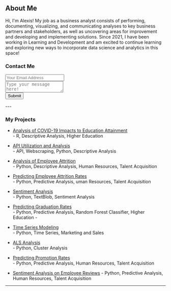 ## About Me

Hi, I'm Alexis! My job as a business analyst consists of performing, documenting, visualizing, and communicating analyses to key business partners and stakeholders, as well as uncovering areas for improvement and developing and implementing solutions. Since 2021, I have been working in Learning and Development and am excited to continue learning and exploring new ways to incorporate data science and analytics in this space!

### Contact Me

<div id="contact">
        <div id="contact-form">
                <form action="https://formspree.io/xpzebbpr" method="POST">
                <input type="hidden" name="_subject" value="Contact Me" />
                <input type="email" name="_replyto" placeholder="Your Email Address" required><br>
                <textarea name="message" placeholder="Type your message here!" required></textarea><br>
                <button type="submit">Submit</button>
            </form>
        </div>
    </div>
---

### My Projects

- [Analysis of COVID-19 Impacts to Education Attainment](http://example.com/)<br>
        - R, Descriptive Analysis, Higher Education
 
- [API Utilization and Analysis](http://example.com/)<br>
        - API, Webscraping, Python, Descriptive Analysis
   
- [Analysis of Employee Attrition](http://example.com/)<br>
        - Python, Descriptive Analysis, Human Resources, Talent Acquisition
        
- [Predicting Employee Attrition Rates](http://example.com/)<br>
        - Python, Predictive Analysis, uman Resources, Talent Acquisition     
          
- [Sentiment Analysis](http://example.com/)<br>
        - Python, TextBlob, Sentiment Analysis
        
- [Predicting Graduation Rates](http://example.com/)<br>
        - Python, Predictive Analysis, Random Forest Classifier, Higher Education
        -
- [Time Series Modeling](http://example.com/)<br>
        - Python, Time Series, Marketing and Sales
        
- [ALS Analysis](http://example.com/)<br>
        - Python, Cluster Analysis
        
- [Predicting Promotion Rates](http://example.com/)<br>
        - Python, Predictive Analysis, Human Resources, Talent Acquisition
        
- [Sentiment Analysis on Employee Reviews](http://example.com/)
        - Python, Predictive Analysis, Human Resources, Talent Acquisition
---


